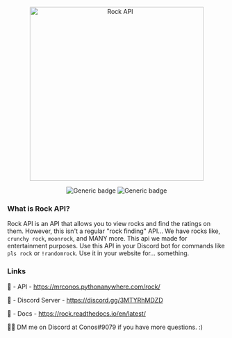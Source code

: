 <br/>

<div align="center">
    <img width="400" src="https://github.com/Mr-Conos/Rock-API/blob/master/Rock-API/img/rock-api.png?raw=true" alt="Rock API">
    
![Generic badge](https://img.shields.io/badge/Version-1.0.0-darkgrey.svg)
![Generic badge](https://badgen.net/uptime-robot/status/m790509669-da51f6216ce0fd9785b8732d)
<br/>

</div> 



### What is Rock API?
Rock API is an API that allows you to view rocks and find the ratings on them. However, this isn't a regular "rock finding" API... We have rocks like, `crunchy rock`, `moonrock`, and MANY more. This api we made for entertainment purposes. Use this API in your Discord bot for commands like `pls rock` or `!randomrock`. Use it in your website for... something. 


### Links
🔗 - API - https://mrconos.pythonanywhere.com/rock/

🔗 - Discord Server - https://discord.gg/3MTYRhMDZD

🔗 - Docs - https://rock.readthedocs.io/en/latest/

💁‍♂️ DM me on Discord at Conos#9079 if you have more questions. :)




